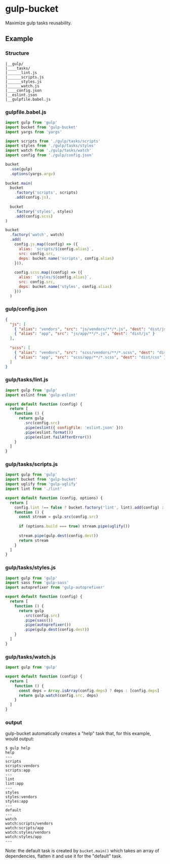 # gulp-bucket

Maximize gulp tasks reusability.

## Example

### Structure

```
|__gulp/
|____tasks/
|______lint.js
|______scripts.js
|______styles.js
|______watch.js
|____config.json
|__eslint.json
|__gulpfile.babel.js
```

### gulpfile.babel.js

```javascript
import gulp from 'gulp'
import bucket from 'gulp-bucket'
import yargs from 'yargs'

import scripts from './gulp/tasks/scripts'
import styles from './gulp/tasks/styles'
import watch from './gulp/tasks/watch'
import config from './gulp/config.json'

bucket
  .use(gulp)
  .options(yargs.argv)
  
bucket.main(
  bucket
    .factory('scripts', scripts)
    .add(config.js), 
    
  bucket
    .factory('styles', styles)
    .add(config.scss)
)

bucket
  .factory('watch', watch)
  .add(
    config.js.map((config) => ({
      alias: `scripts/${config.alias}`,
      src: config.src,
      deps: bucket.name('scripts', config.alias)
    })),
    
    config.scss.map((config) => ({
      alias: `styles/${config.alias}`,
      src: config.src,
      deps: bucket.name('styles', config.alias)
    }))
  )
```

### gulp/config.json

```json
{
  "js": [
    { "alias": "vendors", "src": "js/vendors/**/*.js", "dest": "dist/js", "lint": false },
    { "alias": "app", "src": "js/app/**/*.js", "dest": "dist/js" }
  ],
  
  "scss": [
    { "alias": "vendors", "src": "scss/vendors/**/*.scss", "dest": "dist/css" },
    { "alias": "app", "src": "scss/app/**/*.scss", "dest": "dist/css" }
  ]
}
```

### gulp/tasks/lint.js

```javascript
import gulp from 'gulp'
import eslint from 'gulp-eslint'

export default function (config) {
  return [
    function () {
      return gulp
        .src(config.src)
        .pipe(eslint({ configFile: 'eslint.json' }))
        .pipe(eslint.format())
        .pipe(eslint.failAfterError())
    }
  ]
}
```

### gulp/tasks/scripts.js

```javascript
import gulp from 'gulp'
import bucket from 'gulp-bucket'
import uglify from 'gulp-uglify'
import lint from './lint'

export default function (config, options) {
  return [
    config.lint !== false ? bucket.factory('lint', lint).add(config) : null,
    function () {
      const stream = gulp.src(config.src)
      
      if (options.build === true) stream.pipe(uglify())
      
      stream.pipe(gulp.dest(config.dest))
      return stream
    }
  ]
}
```

### gulp/tasks/styles.js

```javascript
import gulp from 'gulp'
import sass from 'gulp-sass'
import autoprefixer from 'gulp-autoprefixer'

export default function (config) {
  return [
    function () {
      return gulp
        .src(config.src)
        .pipe(sass())
        .pipe(autoprefixer())
        .pipe(gulp.dest(config.dest))
    }
  ]
}
```

### gulp/tasks/watch.js

```javascript
import gulp from 'gulp'

export default function (config) {
  return [
    function () {
      const deps = Array.isArray(config.deps) ? deps : [config.deps]
      return gulp.watch(config.src, deps)
    }
  ]
}
```

### output

gulp-bucket automatically creates a "help" task that, for this example, would output:

```
$ gulp help
help
---
scripts
scripts:vendors
scripts:app
---
lint
lint:app
---
styles
styles:vendors
styles:app
---
default
---
watch
watch:scripts/vendors
watch:scripts/app
watch:styles/vendors
watch:styles/app
---
```

Note: the default task is created by `bucket.main()` which takes an array of dependencies, flatten it and use it for the "default" task.
